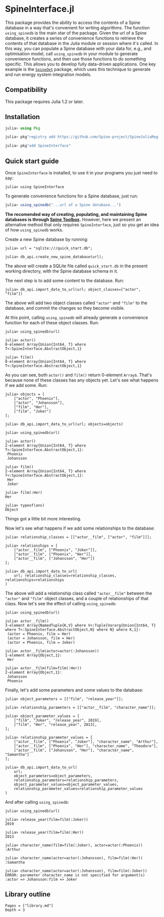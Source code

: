 # SpineInterface.jl

This package provides the ability to access the contents of a Spine database in a way
that's convenient for writing algorithms.
The function `using_spinedb` is the main star of the package.
Given the url of a Spine database,
it creates a series of convenience functions to retrieve the contents of that database 
in the Julia module or session where it's called.
In this way, you can populate a Spine database with your data for, e.g.,
and optimisation model,
call `using_spinedb` in your module to generate convenience functions,
and then use those functions to do something specific.
This allows you to develop fully data-driven applications.
One key example is the [`SpineOpt`](https://github.com/Spine-project/SpineOpt.jl) package,
which uses this technique to generate and run energy system integration models.

## Compatibility

This package requires Julia 1.2 or later.

## Installation

```julia
julia> using Pkg

julia> pkg"registry add https://github.com/Spine-project/SpineJuliaRegistry"

julia> pkg"add SpineInterface"

```

## Quick start guide

Once `SpineInterface` is installed, to use it in your programs you just need to say:

```jldoctest quick_start_guide
julia> using SpineInterface
```

To generate convenience functions for a Spine database, just run:

```julia
julia> using_spinedb("...url of a Spine database...")
```

**The recomended way of creating, populating, and maintaining Spine databases is through 
[Spine Toolbox](https://github.com/Spine-project/Spine-Toolbox).**
However, here we present an alternative method that only requires `SpineInterface`,
just so you get an idea of how `using_spinedb` works.

Create a new Spine database by running:

```jldoctest quick_start_guide
julia> url = "sqlite:///quick_start.db";

julia> db_api.create_new_spine_database(url);

```

The above will create a SQLite file called `quick_start.db` in the present working directory,
with the Spine database schema in it.

The next step is to add some content to the database. Run:

```jldoctest quick_start_guide
julia> db_api.import_data_to_url(url; object_classes=["actor", "film"])

```

The above will add two object classes called `"actor"` and `"film"` to the database,
and commit the changes so they become visible.

At this point, calling `using_spinedb` will already generate a convenience function for each of these object classes.
Run:

```jldoctest quick_start_guide
julia> using_spinedb(url)

julia> actor()
0-element Array{Union{Int64, T} where T<:SpineInterface.AbstractObject,1}

julia> film()
0-element Array{Union{Int64, T} where T<:SpineInterface.AbstractObject,1}

```

As you can see, both `actor()` and `film()` return 0-element `Array`s.
That's because none of these classes has any objects yet.
Let's see what happens if we add some. Run:

```jldoctest quick_start_guide
julia> objects = [
	["actor", "Phoenix"], 
	["actor", "Johansson"], 
	["film", "Her"], 
	["film", "Joker"]
];

julia> db_api.import_data_to_url(url; objects=objects)

julia> using_spinedb(url)

julia> actor()
2-element Array{Union{Int64, T} where T<:SpineInterface.AbstractObject,1}:
 Phoenix
 Johansson

julia> film()
2-element Array{Union{Int64, T} where T<:SpineInterface.AbstractObject,1}:
 Her
 Joker

julia> film(:Her)
Her

julia> typeof(ans)
Object

```
Things got a little bit more interesting.

Now let's see what happens if we add some relationships to the database:

```jldoctest quick_start_guide
julia> relationship_classes = [["actor__film", ["actor", "film"]]];

julia> relationships = [
	["actor__film", ["Phoenix", "Joker"]], 
	["actor__film", ["Phoenix", "Her"]], 
	["actor__film", ["Johansson", "Her"]]
];

julia> db_api.import_data_to_url(
	url; relationship_classes=relationship_classes, relationships=relationships
)

```

The above will add a relationship class called `"actor__film"` 
between the `"actor"` and `"film"` object classes, and a couple of relationships of that class.
Now let's see the effect of calling `using_spinedb`:

```jldoctest quick_start_guide
julia> using_spinedb(url)

julia> actor__film()
3-element Array{NamedTuple{K,V} where V<:Tuple{Vararg{Union{Int64, T} where T<:SpineInterface.AbstractObject,N} where N} where K,1}:
 (actor = Phoenix, film = Her)
 (actor = Johansson, film = Her)
 (actor = Phoenix, film = Joker)

julia> actor__film(actor=actor(:Johansson))
1-element Array{Object,1}:
 Her

julia> actor__film(film=film(:Her))
2-element Array{Object,1}:
 Johansson
 Phoenix

```

Finally, let's add some parameters and some values to the database:

```jldoctest quick_start_guide
julia> object_parameters = [["film", "release_year"]];

julia> relationship_parameters = [["actor__film", "character_name"]];

julia> object_parameter_values = [
	["film", "Joker", "release_year", 2019],
	["film", "Her", "release_year", 2013],
];

julia> relationship_parameter_values = [
	["actor__film", ["Phoenix", "Joker"], "character_name", "Arthur"], 
	["actor__film", ["Phoenix", "Her"], "character_name", "Theodore"], 
	["actor__film", ["Johansson", "Her"], "character_name", "Samantha"]
];

julia> db_api.import_data_to_url(
	url;
	object_parameters=object_parameters, 
	relationship_parameters=relationship_parameters, 
	object_parameter_values=object_parameter_values,
	relationship_parameter_values=relationship_parameter_values
)
```

And after calling `using_spinedb`:
```
julia> using_spinedb(url)

julia> release_year(film=film(:Joker))
2019

julia> release_year(film=film(:Her))
2013

julia> character_name(film=film(:Joker), actor=actor(:Phoenix))
:Arthur

julia> character_name(actor=actor(:Johansson), film=film(:Her))
:Samantha

julia> character_name(actor=actor(:Johansson), film=film(:Joker))
ERROR: parameter character_name is not specified for argument(s) :actor => Johansson:film => Joker
```



## Library outline

```@contents
Pages = ["library.md"]
Depth = 3
```

